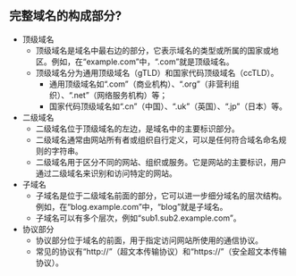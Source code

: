 ## 完整域名的构成部分?
- 顶级域名
  - 顶级域名是域名中最右边的部分，它表示域名的类型或所属的国家或地区。例如，在“example.com”中，“.com”就是顶级域名。
  - 顶级域名分为通用顶级域名（gTLD）和国家代码顶级域名（ccTLD）。
    - 通用顶级域名如“.com”（商业机构）、“.org”（非营利组织）、“.net”（网络服务机构）等；
    - 国家代码顶级域名如“.cn”（中国）、“.uk”（英国）、“.jp”（日本）等。
- 二级域名
  - 二级域名位于顶级域名的左边，是域名中的主要标识部分。
  - 二级域名通常由网站所有者或组织自行定义，可以是任何符合域名命名规则的字符串。
  - 二级域名用于区分不同的网站、组织或服务。它是网站的主要标识，用户通过二级域名来识别和访问特定的网站。
- 子域名
  - 子域名是位于二级域名前面的部分，它可以进一步细分域名的层次结构。例如，在“blog.example.com”中，“blog”就是子域名。
  - 子域名可以有多个层次，例如“sub1.sub2.example.com”。
- 协议部分
  - 协议部分位于域名的前面，用于指定访问网站所使用的通信协议。
  - 常见的协议有“http://”（超文本传输协议）和“https://”（安全超文本传输协议）。